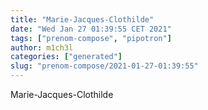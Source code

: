 ```yaml
---
title: "Marie-Jacques-Clothilde"
date: "Wed Jan 27 01:39:55 CET 2021"
tags: ["prenom-compose", "pipotron"]
author: m1ch3l
categories: ["generated"]
slug: "prenom-compose/2021-01-27-01:39:55"
---
```


Marie-Jacques-Clothilde
